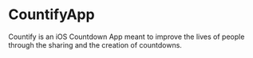 # CountifyApp
Countify is an iOS Countdown App meant to improve the lives of people through the sharing and the creation of countdowns.
